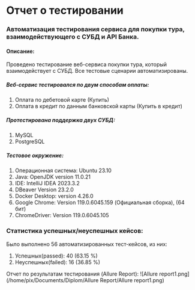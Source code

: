 <h1> Отчет о тестировании </h1>
<h3> Автоматизация тестирования сервиса для покупки тура, взаимодействующего с СУБД и API Банка.</h3>
<h4> Описание: </h4>
Проведено тестирование веб-сервиса покупки тура, который взаимодействует с СУБД. Все тестовые сценарии автоматизированы. <br>
<h5>Веб-сервис тестировался по двум способам оплаты:</h5>
<ol>
<li> Оплата по дебетовой карте (Купить)</li>
<li> Оплата в кредит по данным банковской карты (Купить в кредит)</li>
</ol>
<h5> Протестирована поддержка двух СУБД:</h5>
<ol>
<li> MySQL </li>
<li> PostgreSQL </li>
</ol>
<h5> Тестовое окружение: </h5>
<ol>
<li> Операционная система: Ubuntu 23.10 </li>
<li> Java: OpenJDK version 11.0.21 </li>
<li> IDE: IntelliJ IDEA 2023.3.2 </li>
<li> DBeaver Version 23.2.0</li>
<li> Docker Desktop: version 4.26.0 </li>
<li> Google Chrome: Version 119.0.6045.159  (Официальная сборка), (64 бит)</li>
<li> ChromeDriver: Version 119.0.6045.105</li>
</ol>
<h3>Статистика успешных/неуспешных кейсов:</h3>
Было выполнено 56 автоматизированных тест-кейсов, из них:<br>
<ol>
   <li> Успешных(passed): 40 (63.15 %) </li>
   <li> Неуспешных(failed): 16 (36.85 %) </li>
   </ol>

Отчет по результатам тестирования (Allure Report):
![Allure report1.png](/home/pix/Documents/Diplom/Allure Report/Allure report1.png)


